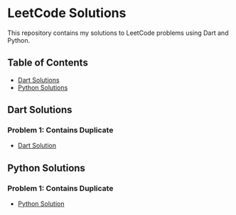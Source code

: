 # LeetCode Solutions

This repository contains my solutions to LeetCode problems using Dart and Python.

## Table of Contents

- [Dart Solutions](#dart-solutions)
- [Python Solutions](#python-solutions)

## Dart Solutions

### Problem 1: Contains Duplicate
- [Dart Solution](./dart/contains_duplicate.dart)


<!-- Add more Dart solutions as needed -->

## Python Solutions

### Problem 1: Contains Duplicate
- [Python Solution](./python/contains_duplicate.py)
<!--- Explanation: [Link to Explanation (if any)](./explanations/two_sum.md)-->


